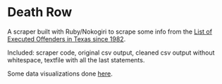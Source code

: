 Death Row
=========
A scraper built with Ruby/Nokogiri to scrape some info from the [List of Executed Offenders in Texas since 1982](http://www.tdcj.state.tx.us/death_row/dr_executed_offenders.html).

Included: scraper code, original csv output, cleaned csv output without whitespace, textfile with all the last statements.

Some data visualizations done [here](http://ggruiz.me/plots-and-shenanigans/deathrow/).
